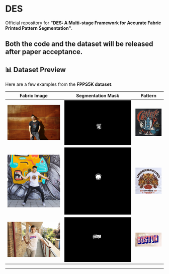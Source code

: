 # DES

Official repository for **"DES: A Multi-stage Framework for Accurate Fabric Printed Pattern Segmentation"**.

Both the **code** and the **dataset** will be released **after paper acceptance**.
---

## 📊 Dataset Preview
Here are a few examples from the **FPPS5K dataset**:

| Fabric Image | Segmentation Mask | Pattern |
|--------------|------------------|--------------------|
| ![sample1](assets/4_2168.jpg) | ![mask1](assets/4_2168.png) | ![pattern1](assets/4_2168_pattern.jpg) |
| ![sample2](assets/150_2289.jpg) | ![mask2](assets/150_2289.png) | ![pattern2](assets/150_2289_pattern.jpg) |
| ![sample2](assets/50_1135.jpg) | ![mask2](assets/50_1135.png) | ![pattern2](assets/50_1135_pattern.jpg) |
---
